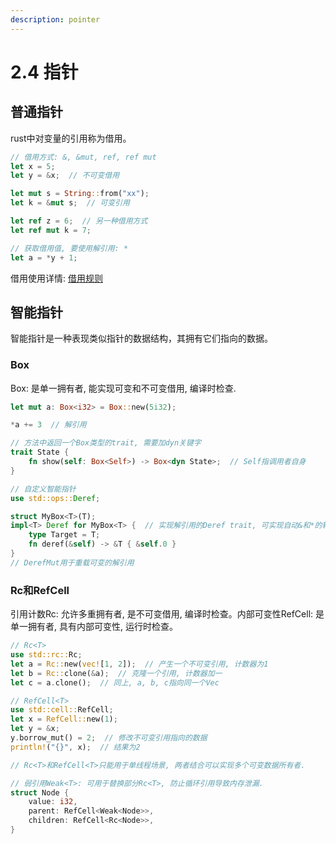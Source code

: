 ```yaml
---
description: pointer
---
```


# 2.4 指针

## 普通指针

rust中对变量的引用称为借用。

```rust
// 借用方式: &, &mut, ref, ref mut
let x = 5;
let y = &x;  // 不可变借用

let mut s = String::from("xx");
let k = &mut s;  // 可变引用

let ref z = 6;  // 另一种借用方式
let ref mut k = 7;

// 获取借用值, 要使用解引用: *
let a = *y + 1;
```

借用使用详情: [借用规则](./2.8-zuo-yong-yu.md)

## 智能指针

智能指针是一种表现类似指针的数据结构，其拥有它们指向的数据。

### Box<T>

Box<T>: 是单一拥有者, 能实现可变和不可变借用, 编译时检查.

```rust
let mut a: Box<i32> = Box::new(5i32);

*a += 3  // 解引用

// 方法中返回一个Box类型的trait, 需要加dyn关键字
trait State {
    fn show(self: Box<Self>) -> Box<dyn State>;  // Self指调用者自身
}

// 自定义智能指针
use std::ops::Deref;

struct MyBox<T>(T);
impl<T> Deref for MyBox<T> {  // 实现解引用的Deref trait, 可实现自动&和*的转换
    type Target = T;
    fn deref(&self) -> &T { &self.0 }
}
// DerefMut用于重载可变的解引用
```

### Rc<T>和RefCell<T>

引用计数Rc<T>: 允许多重拥有者, 是不可变借用, 编译时检查。内部可变性RefCell<T>: 是单一拥有者, 具有内部可变性, 运行时检查。

```rust
// Rc<T>
use std::rc::Rc;
let a = Rc::new(vec![1, 2]);  // 产生一个不可变引用, 计数器为1
let b = Rc::clone(&a);  // 克隆一个引用, 计数器加一
let c = a.clone();  // 同上, a, b, c指向同一个Vec

// RefCell<T>
use std::cell::RefCell;
let x = RefCell::new(1);
let y = &x;
y.borrow_mut() = 2;  // 修改不可变引用指向的数据
println!("{}", x);  // 结果为2

// Rc<T>和RefCell<T>只能用于单线程场景, 两者结合可以实现多个可变数据所有者.

// 弱引用Weak<T>: 可用于替换部分Rc<T>, 防止循环引用导致内存泄漏.
struct Node {
    value: i32,
    parent: RefCell<Weak<Node>>,
    children: RefCell<Rc<Node>>,
}
```
